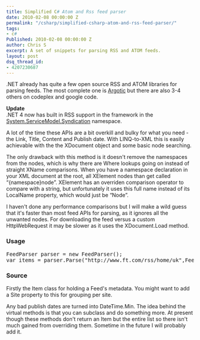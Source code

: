 ```yaml
---
title: Simplified C# Atom and Rss feed parser
date: 2010-02-08 00:00:00 Z
permalink: "/csharp/simplified-csharp-atom-and-rss-feed-parser/"
tags:
- c#
Published: 2010-02-08 00:00:00 Z
author: Chris S
excerpt: A set of snippets for parsing RSS and ATOM feeds.
layout: post
dsq_thread_id:
- 4207230687
---
```


.NET already has quite a few open source RSS and ATOM libraries for parsing feeds. The most complete one is [Argotic][1] but there are also 3-4 others on codeplex and google code.

**Update**   
.NET 4 now has built in RSS support in the framework in the [System.ServiceModel.Syndication][2] namespace. 

<!--more-->

A lot of the time these APIs are a bit overkill and bulky for what you need - the Link, Title, Content and Publish date. With LINQ-to-XML this is easily achievable with the the XDocument object and some basic node searching.

The only drawback with this method is it doesn't remove the namespaces from the nodes, which is why there are Where lookups going on instead of straight XName comparisons. When you have a namespace declaration in your XML document at the root, all XElement nodes than get called &#8220;{namespace}node&#8221;. XElement has an overriden comparison operator to compare with a string, but unfortunately it uses this full name instead of its LocalName property, which would just be &#8220;Node&#8221;.

I haven't done any performance comparisons but I will make a wild guess that it's faster than most feed APIs for parsing, as it ignores all the unwanted nodes. For downloading the feed versus a custom HttpWebRequest it may be slower as it uses the XDocument.Load method.

### Usage

<pre>FeedParser parser = new FeedParser();
var items = parser.Parse("http://www.ft.com/rss/home/uk",FeedType.RSS);
</pre>

### Source

Firstly the Item class for holding a Feed's metadata. You might want to add a Site property to this for grouping per site.

<script src="https://gist.github.com/yetanotherchris/4773831.js"></script>

Any bad publish dates are turned into DateTime.Min. The idea behind the virtual methods is that you can subclass and do something more. At present though these methods don't return an Item but the entire list so there isn't much gained from overriding them. Sometime in the future I will probably add it.

<script src="https://gist.github.com/yetanotherchris/4773855.js"></script>

 [1]: http://www.codeplex.com/Argotic
 [2]: http://msdn.microsoft.com/en-us/library/system.servicemodel.syndication.aspx
